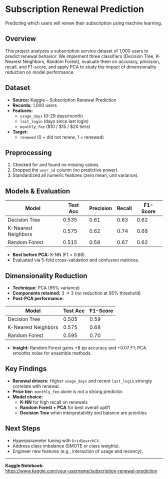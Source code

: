 # Subscription Renewal Prediction

Predicting which users will renew their subscription using machine learning.

##  Overview

This project analyzes a subscription service dataset of 1,000 users to predict renewal behavior. We implement three classifiers (Decision Tree, K-Nearest Neighbors, Random Forest), evaluate them on accuracy, precision, recall, and F1-score, and apply PCA to study the impact of dimensionality reduction on model performance.

##  Dataset

- **Source:** Kaggle – Subscription Renewal Prediction  
- **Records:** 1,000 users  
- **Features:**  
  - `usage_days` (0–29 days/month)  
  - `last_login` (days since last login)  
  - `monthly_fee` (\$10 / \$15 / \$20 tiers)  
- **Target:**  
  - `renewed` (0 = did not renew, 1 = renewed)

##  Preprocessing

1. Checked for and found no missing values.  
2. Dropped the `user_id` column (no predictive power).  
3. Standardized all numeric features (zero mean, unit variance).

##  Models & Evaluation

| Model             | Test Acc | Precision | Recall | F1-Score |
|-------------------|----------|-----------|--------|----------|
| Decision Tree     | 0.535    | 0.61      | 0.63   | 0.62     |
| K-Nearest Neighbors | 0.575  | 0.62      | 0.74   | 0.68     |
| Random Forest     | 0.515    | 0.58      | 0.67   | 0.62     |

- **Best before PCA:** K-NN (F1 = 0.68)  
- Evaluated via 5-fold cross-validation and confusion matrices.

##  Dimensionality Reduction

- **Technique:** PCA (95% variance)  
- **Components retained:** 3 → 3 (no reduction at 95% threshold)  
- **Post-PCA performance:**

| Model             | Test Acc | F1-Score |
|-------------------|----------|----------|
| Decision Tree     | 0.505    | 0.59     |
| K-Nearest Neighbors | 0.575  | 0.68     |
| Random Forest     | 0.595    | 0.70     |

- **Insight:** Random Forest gains +8 pp accuracy and +0.07 F1; PCA smooths noise for ensemble methods.

##  Key Findings

- **Renewal drivers:** Higher `usage_days` and recent `last_login` strongly correlate with renewal.  
- **Price tier:** `monthly_fee` alone is not a strong predictor.  
- **Model choice:**  
  - **K-NN** for high recall on renewals  
  - **Random Forest + PCA** for best overall uplift  
  - **Decision Tree** when interpretability and balance are priorities  

##  Next Steps

- Hyperparameter tuning with `GridSearchCV`.  
- Address class imbalance (SMOTE or class weights).  
- Engineer new features (e.g., interaction of usage and recency).


---

**Kaggle Notebook:**  
https://www.kaggle.com/your-username/subscription-renewal-prediction


